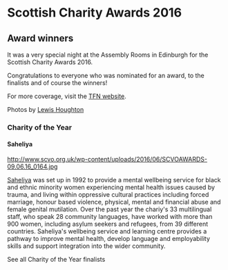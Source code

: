 # Scottish Charity Awards 2016 

## Award winners

It was a very special night at the Assembly Rooms in Edinburgh for the Scottish Charity Awards 2016.

Congratulations to everyone who was nominated for an award, to the finalists and of course the winners!

For more coverage, visit the [TFN website](http://thirdforcenews.org.uk/tfn-news/exclusive-gordon-aikman-and-lucy-lintott-share-charity-champion-award).

Photos by [Lewis Houghton](http://lewspics.com/)

### Charity of the Year

#### Saheliya

http://www.scvo.org.uk/wp-content/uploads/2016/06/SCVOAWARDS-09.06.16_0164.jpg

[Saheliya](http://www.saheliya.co.uk/) was set up in 1992 to provide a mental wellbeing service for black and ethnic minority women experiencing mental health issues caused by trauma, and living within oppressive cultural practices including forced marriage, honour based violence, physical, mental and financial abuse and female genital mutilation. Over the past year the chariy's 33 multilingual staff, who speak 28 community languages, have worked with more than 900 women, including asylum seekers and refugees, from 39 different countries. Saheliya's wellbeing service and learning centre provides a pathway to improve mental health, develop language and employability skills and support integration into the wider community.

See all Charity of the Year finalists
